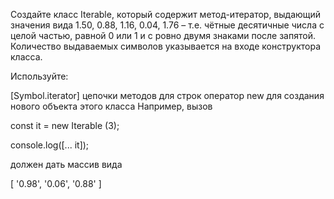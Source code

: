 Создайте класс Iterable, который содержит метод-итератор, выдающий значения вида 1.50, 0.88, 1.16, 0.04, 1.76 – т.е. чётные десятичные числа с целой частью, равной 0 или 1 и с ровно двумя знаками после запятой. Количество выдаваемых символов указывается на входе конструктора класса.

Используйте:

[Symbol.iterator]
цепочки методов для строк 
оператор new для создания нового объекта этого класса
Например, вызов

const it = new Iterable (3);

console.log([... it]);

должен дать массив вида

 [ '0.98', '0.06', '0.88' ]